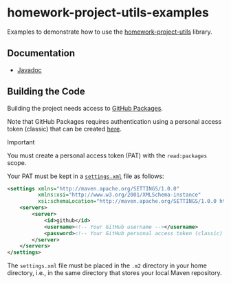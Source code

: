 homework-project-utils-examples
===============================

Examples to demonstrate how to use the [homework-project-utils](https://github.com/INBPM0420L/homework-project-utils/) library.

## Documentation

* [Javadoc](https://jeszy75.github.io/homework-project-utils-examples/)

## Building the Code

Building the project needs access to [GitHub Packages](https://docs.github.com/en/packages).

Note that GitHub Packages requires authentication using a personal access token (classic) that can be created [here](https://github.com/settings/tokens).

> [!IMPORTANT]
> You must create a personal access token (PAT) with the `read:packages` scope.

Your PAT must be kept in a [`settings.xml`](https://maven.apache.org/settings.html) file as follows:

```xml
<settings xmlns="http://maven.apache.org/SETTINGS/1.0.0"
          xmlns:xsi="http://www.w3.org/2001/XMLSchema-instance"
          xsi:schemaLocation="http://maven.apache.org/SETTINGS/1.0.0 http://maven.apache.org/xsd/settings-1.0.0.xsd">
    <servers>
        <server>
            <id>github</id>
            <username><!-- Your GitHub username --></username>
            <password><!-- Your GitHub personal access token (classic) --></password>
        </server>
    </servers>
</settings>
```

The `settings.xml` file must be placed in the `.m2` directory in your home directory, i.e., in the same directory that stores your local Maven repository.
